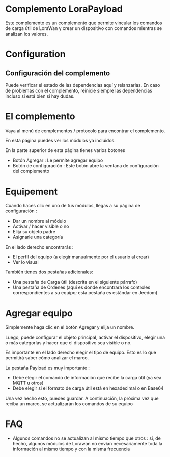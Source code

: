 # Complemento LoraPayload

Este complemento es un complemento que permite vincular los comandos de carga útil de LoraWan y crear un dispositivo con comandos mientras se analizan los valores.

# Configuration

## Configuración del complemento

Puede verificar el estado de las dependencias aquí y relanzarlas. En caso de problemas con el complemento, reinicie siempre las dependencias incluso si está bien si hay dudas.


# El complemento

Vaya al menú de complementos / protocolo para encontrar el complemento.

En esta página puedes ver los módulos ya incluidos.

En la parte superior de esta página tienes varios botones

-   Botón Agregar : Le permite agregar equipo
-   Botón de configuración : Este botón abre la ventana de configuración del complemento

# Equipement

Cuando haces clic en uno de tus módulos, llegas a su página de configuración :

-   Dar un nombre al módulo
-   Activar / hacer visible o no
-   Elija su objeto padre
-   Asignarle una categoría

En el lado derecho encontrarás :

-   El perfil del equipo (a elegir manualmente por el usuario al crear)
-   Ver lo visual

También tienes dos pestañas adicionales:

-   Una pestaña de Carga útil (descrita en el siguiente párrafo)
-   Una pestaña de Órdenes (aquí es donde encontrará los controles correspondientes a su equipo; esta pestaña es estándar en Jeedom)

# Agregar equipo

Simplemente haga clic en el botón Agregar y elija un nombre.

Luego, puede configurar el objeto principal, activar el dispositivo, elegir una o más categorías y hacer que el dispositivo sea visible o no.

Es importante en el lado derecho elegir el tipo de equipo. Esto es lo que permitirá saber cómo analizar el marco.

La pestaña Payload es muy importante :

-   Debe elegir el comando de información que recibe la carga útil (ya sea MQTT u otros)
-   Debe elegir si el formato de carga útil está en hexadecimal o en Base64


Una vez hecho esto, puedes guardar. A continuación, la próxima vez que reciba un marco, se actualizarán los comandos de su equipo


# FAQ

-   Algunos comandos no se actualizan al mismo tiempo que otros : sí, de hecho, algunos módulos de Lorawan no envían necesariamente toda la información al mismo tiempo y con la misma frecuencia



